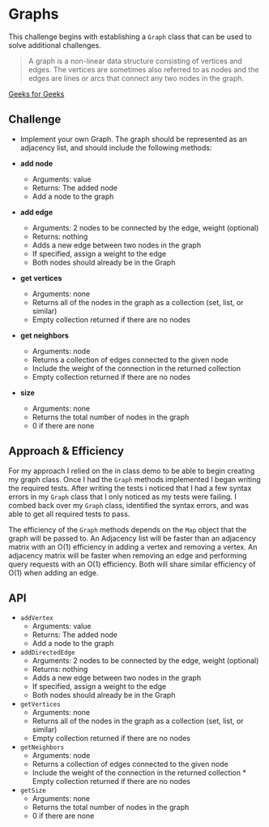 # Graphs

This challenge begins with establishing a `Graph` class that can be used to solve additional challenges.

> A graph is a non-linear data structure consisting of vertices and edges. The vertices are sometimes also referred to as nodes and the edges are lines or arcs that connect any two nodes in the graph.

[Geeks for Geeks](https://www.geeksforgeeks.org/graph-data-structure-and-algorithms/)

## Challenge

* Implement your own Graph. The graph should be represented as an adjacency list, and should include the following methods:

* **add node**
  * Arguments: value
  * Returns: The added node
  * Add a node to the graph
* **add edge**
  * Arguments: 2 nodes to be connected by the edge, weight (optional)
  * Returns: nothing
  * Adds a new edge between two nodes in the graph
  * If specified, assign a weight to the edge
  * Both nodes should already be in the Graph
* **get vertices**
  * Arguments: none
  * Returns all of the nodes in the graph as a collection (set, list, or similar)
  * Empty collection returned if there are no nodes
* **get neighbors**
  * Arguments: node
  * Returns a collection of edges connected to the given node
  * Include the weight of the connection in the returned collection
  * Empty collection returned if there are no nodes
* **size**
  * Arguments: none
  * Returns the total number of nodes in the graph
  * 0 if there are none

## Approach & Efficiency

For my approach I relied on the in class demo to be able to begin creating my graph class. Once I had the `Graph` methods implemented I began writing the required tests. After writing the tests i noticed that I had a few syntax errors in my `Graph` class that I only noticed as my tests were failing. I combed back over my `Graph` class, identified the syntax errors, and was able to get all required tests to pass.

The efficiency of the `Graph` methods depends on the `Map` object that the graph will be passed to. An Adjacency list will be faster than an adjacency matrix with an O(1) efficiency in adding a vertex and removing a vertex. An adjacency matrix will be faster when removing an edge and performing query requests with an O(1) efficiency. Both will share similar efficiency of O(1) when adding an edge.

## API

* `addVertex`
  * Arguments: value
  * Returns: The added node
  * Add a node to the graph
* `addDirectedEdge`
  * Arguments: 2 nodes to be connected by the edge, weight (optional)
  * Returns: nothing
  * Adds a new edge between two nodes in the graph
  * If specified, assign a weight to the edge
  * Both nodes should already be in the Graph
* `getVertices`
  * Arguments: none
  * Returns all of the nodes in the graph as a collection (set, list, or similar)
  * Empty collection returned if there are no nodes
* `getNeighbors`
  * Arguments: node
  * Returns a collection of edges connected to the given node
  * Include the weight of the connection in the returned collection  *  Empty collection returned if there are no nodes
* `getSize`
  * Arguments: none
  * Returns the total number of nodes in the graph
  * 0 if there are none
